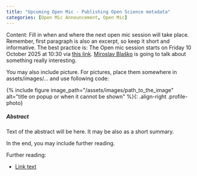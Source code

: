 ```yaml
---
title: "Upcoming Open Mic - Publishing Open Science metadata"
categories: [Open Mic Announcement, Open Mic]
---
```



<!-- Naming convention: post MUST be named beginning with YEAR-MM-DD-title.MARKDOWN. Create a COPY of this file in _posts and rename it according to the convention. The date is not date of presentation, but date of publication of the announcement. The title in human readable form is put in the quotes to the title parameter in front matter  -->
<!-- Fixing content of this file:
  - [IF NOT RUNNING FROM GITHUB ACTION] replace all variables within this file surrounded by `${` `}`, example values are:
    - OPEN_MIC_SESSION_TITLE=`Debugging SPARQL queries`
    - OPEN_MIC_SESSION_DATE=`Friday 4 April 2023`
  - remove all comments from this file
-->


Content: Fill in when and where the next open mic session will take place. Remember, first paragraph is also an excerpt, so keep it short and informative.
The best practice is: The Open mic session starts on Friday 10 October 2025 at 10:30 via [this link](https://meet.jit.si/open-mic-kbss). [Miroslav Blaško](https://kbss.felk.cvut.cz/web/team#miroslav-blaško) is going to talk about something really interesting.

You may also include picture. For pictures, place them somewhere in assets/images/... and use following code:

{% include figure image_path="/assets/images/path_to_the_image" alt="title on popup or when it cannot be shown" %}{: .align-right .profile-photo}


##### Abstract

Text of the abstract will be here. It may be also as a short summary.

In the end, you may include further reading.

Further reading:
* [Link text](https://linkadre.ss)
